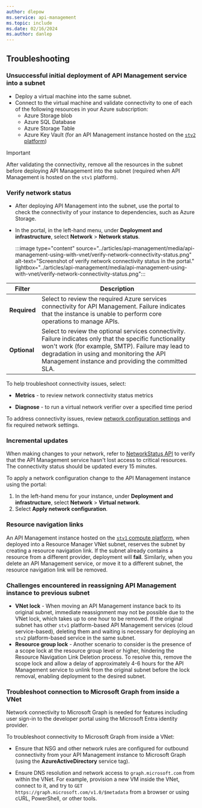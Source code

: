 ```yaml
---
author: dlepow
ms.service: api-management
ms.topic: include
ms.date: 02/16/2024
ms.author: danlep
---
```


## Troubleshooting

### Unsuccessful initial deployment of API Management service into a subnet 

* Deploy a virtual machine into the same subnet. 
* Connect to the virtual machine and validate connectivity to one of each of the following resources in your Azure subscription:
  * Azure Storage blob
  * Azure SQL Database
  * Azure Storage Table
  * Azure Key Vault (for an API Management instance hosted on the [`stv2` platform](../articles/api-management/compute-infrastructure.md))

> [!IMPORTANT]
> After validating the connectivity, remove all the resources in the subnet before deploying API Management into the subnet (required when API Management is hosted on the `stv1` platform).

### Verify network status  

* After deploying API Management into the subnet, use the portal to check the connectivity of your instance to dependencies, such as Azure Storage. 
* In the portal, in the left-hand menu, under **Deployment and infrastructure**, select **Network** > **Network status**.

  :::image type="content" source="../articles/api-management/media/api-management-using-with-vnet/verify-network-connectivity-status.png" alt-text="Screenshot of verify network connectivity status in the portal." lightbox="../articles/api-management/media/api-management-using-with-vnet/verify-network-connectivity-status.png":::

| Filter | Description |
| ----- | ----- |
| **Required** | Select to review the required Azure services connectivity for API Management. Failure indicates that the instance is unable to perform core operations to manage APIs. |
| **Optional** | Select to review the optional services connectivity. Failure indicates only that the specific functionality won't work (for example, SMTP). Failure may lead to degradation in using and monitoring the API Management instance and providing the committed SLA. |

To help troubleshoot connectivity issues, select:

* **Metrics** - to review network connectivity status metrics 

* **Diagnose** - to run a virtual network verifier over a specified time period

To address connectivity issues, review [network configuration settings](../articles/api-management/virtual-network-reference.md) and fix required network settings.

### Incremental updates  

When making changes to your network, refer to [NetworkStatus API](/rest/api/apimanagement/current-ga/network-status) to verify that the API Management service hasn't lost access to critical resources. The connectivity status should be updated every 15 minutes. 

To apply a network configuration change to the API Management instance using the portal:

  1. In the left-hand menu for your instance, under **Deployment and infrastructure**, select **Network** > **Virtual network**.
  1. Select **Apply network configuration**. 

### Resource navigation links 

An API Management instance hosted on the [`stv1` compute platform](../articles/api-management/compute-infrastructure.md), when deployed into a Resource Manager VNet subnet, reserves the subnet by creating a resource navigation link. If the subnet already contains a resource from a different provider, deployment will **fail**. Similarly, when you delete an API Management service, or move it to a different subnet, the resource navigation link will be removed.
  
 ### Challenges encountered in reassigning API Management instance to previous subnet
  * **VNet lock** - When moving an API Management instance back to its original subnet, immediate reassignment may not be possible due to the VNet lock, which takes up to one hour to be removed. If the original subnet has other `stv1` platform-based API Management services (cloud service-based), deleting them and waiting is necessary for deploying an `stv2` platform-based service in the same subnet. 
  * **Resource group lock** - Another scenario to consider is the presence of a scope lock at the resource group level or higher, hindering the Resource Navigation Link Deletion process. To resolve this, remove the scope lock and allow a delay of approximately 4-6 hours for the API Management service to unlink from the original subnet before the lock removal, enabling deployment to the desired subnet.

### Troubleshoot connection to Microsoft Graph from inside a VNet

Network connectivity to Microsoft Graph is needed for features including user sign-in to the developer portal using the Microsoft Entra identity provider.

To troubleshoot connectivity to Microsoft Graph from inside a VNet:
    
* Ensure that NSG and other network rules are configured for outbound connectivity from your API Management instance to Microsoft Graph (using the **AzureActiveDirectory** service tag).

* Ensure DNS resolution and network access to `graph.microsoft.com` from within the VNet. For example, provision a new VM inside the VNet, connect to it, and try to `GET https://graph.microsoft.com/v1.0/$metadata` from a browser or using cURL, PowerShell, or other tools.
